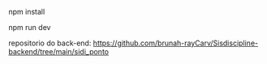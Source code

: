 npm install

npm run dev

repositorio do back-end: https://github.com/brunah-rayCarv/Sisdiscipline-backend/tree/main/sidi_ponto
